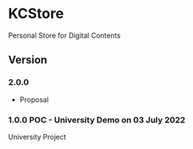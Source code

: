# KCStore
Personal Store for Digital Contents

## Version
### 2.0.0
* Proposal

### 1.0.0 POC - University Demo on 03 July 2022
University Project
